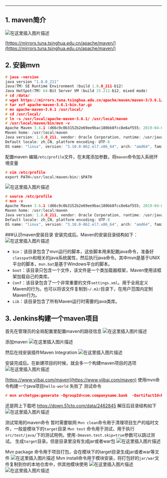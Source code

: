 


----
##  1. maven简介
![在这里插入图片描述](https://i-blog.csdnimg.cn/blog_migrate/3d05e26feb88cc2f166531403fa83e18.png#pic_center)

[https://mirrors.tuna.tsinghua.edu.cn/apache/maven/](https://mirrors.tuna.tsinghua.edu.cn/apache/maven/)

##  2. 安装mvn
```c
# java -version
java version "1.8.0_211"
Java(TM) SE Runtime Environment (build 1.8.0_211-b12)
Java HotSpot(TM) 64-Bit Server VM (build 25.211-b12, mixed mode)
# cd /data/
# wget https://mirrors.tuna.tsinghua.edu.cn/apache/maven/maven-3/3.6.1/binaries/apache-maven-3.6.1-bin.tar.gz
# tar xvf apache-maven-3.6.1-bin.tar.gz
# mv apache-maven-3.6.1 /usr/local/
# cd /usr/local/
# ln -s /usr/local/apache-maven-3.6.1/ /usr/local/maven
# /usr/local/maven/bin/mvn -v
Apache Maven 3.6.1 (d66c9c0b3152b2e69ee9bac180bb8fcc8e6af555; 2019-04-05T03:00:29+08:00)
Maven home: /usr/local/maven
Java version: 1.8.0_211, vendor: Oracle Corporation, runtime: /usr/java/jdk1.8.0_211-amd64/jre
Default locale: zh_CN, platform encoding: UTF-8
OS name: "linux", version: "3.10.0-862.el7.x86_64", arch: "amd64", family: "unix"
```
配置maven
编辑`/etc/profile`文件，在末尾添加参数，将`maven`命令加入系统环境变量

```c
# vim /etc/profile
export PATH=/usr/local/maven/bin/:$PATH
```
![在这里插入图片描述](https://i-blog.csdnimg.cn/blog_migrate/043af5e67651367595d75e5711a6bcb8.png#pic_center)

```c
# source /etc/profile
# mvn -v
Apache Maven 3.6.1 (d66c9c0b3152b2e69ee9bac180bb8fcc8e6af555; 2019-04-05T03:00:29+08:00)
Maven home: /usr/local/maven
Java version: 1.8.0_211, vendor: Oracle Corporation, runtime: /usr/java/jdk1.8.0_211-amd64/jre
Default locale: zh_CN, platform encoding: UTF-8
OS name: "linux", version: "3.10.0-862.el7.x86_64", arch: "amd64", family: "unix"
```
###认识maven安装目录
安装完成后。Maven的安装目录结构如下：
![在这里插入图片描述](https://i-blog.csdnimg.cn/blog_migrate/7b3df2c10ef867829e359159fac932f4.png#pic_center)



 - `bin`：该目录包含了mvn运行的脚本，这些脚本用来配置java命令，准备好`classpath`和相关的java系统属性，然后执行java命令。其中mvn是基于UNIX平台的脚本，`mvn.bat`是基于Windows平台的脚本。
 - `boot`：该目录只包含一个文件，该文件是一个类加载器框架，Maven使用该框架加载自己的类库。
 - `Conf`：该目录包含了一个非常重要的文件`settings.xml`。用于全局定义Maven的行为。也可以将该文件复制到`~/.m2/`目录下，在用户范围内定制Maven行为。
 - `Lib`：该目录包含了所有Maven运行时需要的java类库。

## 3. Jenkins构建一个maven项目
首先在管理员的全局配置里配置maven的路径信息
![在这里插入图片描述](https://i-blog.csdnimg.cn/blog_migrate/ed75cb754bc3801208375b98eb6c21d8.png#pic_center)



添加maven
![在这里插入图片描述](https://i-blog.csdnimg.cn/blog_migrate/e7120da606feb665e18ea0db1dce0212.png#pic_center)


然后在线安装插件Maven Integration
![在这里插入图片描述](https://i-blog.csdnimg.cn/blog_migrate/208bce0f24750eb013b3563d2730004a.png#pic_center)


安装完成后。在新建项目的时候，就会多一个构建maven项目的选项
![在这里插入图片描述](https://i-blog.csdnimg.cn/blog_migrate/3719ab01950d2f464c48a346fbe3d2dc.png#pic_center)

[https://www.yiibai.com/maven](https://www.yiibai.com/maven)
使用mvn命令构建一个java项目`hello-world`  失败了 测试命令

```c
# mvn archetype:generate -DgroupId=com.companyname.bank  -DartifactId=hello-world  -DarchetypeArtifactId=maven-archetype-quickstart -DinteractiveMode=false
```

还是网上下载吧
https://down.51cto.com/data/2462845
解压后目录结构如下
![在这里插入图片描述](https://i-blog.csdnimg.cn/blog_migrate/1162436f0a91be3f83e3733b248bc97e.png#pic_center)


测试常用的maven命令  暂时需要联网
`Mvn clean`命令用于清理项目生产的临时文件，一般是模块下的`target`目录
`Mvn test` 命令用于测试，用于执行`src/test/java/`下的测试用例。使用`-Dmaven.test.skip=true`参数可以跳过测试。
生成`target`目录。但是目录里没有生成jar或者war包
![在这里插入图片描述](https://i-blog.csdnimg.cn/blog_migrate/f273cf95f4fe8f4ab61707d5d6fbcf0d.png#pic_center)


Mvn package 命令用于项目打包，会在模块下的target目录生成jar或者war等文件
![在这里插入图片描述](https://i-blog.csdnimg.cn/blog_migrate/f3cb24ac727f87ba2f502f5a68d4f9d1.png#pic_center)
Mvn install命令用于模块安装，将打包好的`jar/war`文件复制到你的本地仓库中，供其他模块使用
![在这里插入图片描述](https://i-blog.csdnimg.cn/blog_migrate/ee124e6b8ba0f8c935ff111e176a80bc.png#pic_center)
![在这里插入图片描述](https://i-blog.csdnimg.cn/blog_migrate/c4b1fedff786db6e86183e71176a5f17.png#pic_center)




